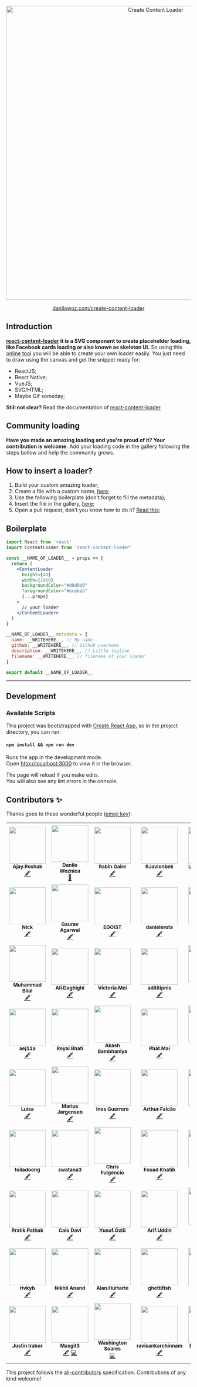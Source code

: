 <p align="center">
  <img width="800px" align="center" src="https://user-images.githubusercontent.com/4838076/72096118-78a8a400-3311-11ea-8b8d-c69ef232ffcc.png" title="Create Content Loader" />
</p>

<p align="center">
  <a href="https://danilowoz.github.io/create-content-loader/">danilowoz.com/create-content-loader</a>
</p>

## Introduction

**[react-content-loader](https://github.com/danilowoz/react-content-loader) it is a SVG component to create placeholder loading, like Facebook cards loading or also known as skeleton UI.** So using this [online tool](https://danilowoz.github.io/create-content-loader/) you will be able to create your own loader easily. You just need to draw using the canvas and get the snippet ready for:

- ReactJS;
- React Native;
- VueJS;
- SVG/HTML;
- Maybe Gif someday;

**Still not clear?**
Read the documentation of [react-content-loader](https://github.com/danilowoz/react-content-loader)

## Community loading

**Have you made an amazing loading and you're proud of it? Your contribution is welcome.** Add your loading code in the gallery following the steps bellow and help the community grows.

## How to insert a loader?

1. Build your custom amazing loader;
2. Create a file with a custom name, [here](https://github.com/danilowoz/create-content-loader/tree/master/src/Gallery/insertYourLoaderHere);
3. Use the following boilerplate (don't forget to fill the metadata);
4. Insert the file in the gallery, [here](https://github.com/danilowoz/create-content-loader/blob/master/src/Gallery/insertYourLoaderHere/index.js);
5. Open a pull request, don't you know how to do it? [Read this](https://help.github.com/pt/github/collaborating-with-issues-and-pull-requests/creating-a-pull-request);

## Boilerplate

```jsx
import React from 'react'
import ContentLoader from 'react-content-loader'

const __NAME_OF_LOADER__ = props => {
  return (
    <ContentLoader
      height={40}
      width={1060}
      backgroundColor="#d9d9d9"
      foregroundColor="#ecebeb"
      {...props}
    >
      // your loader
    </ContentLoader>
  )
}

__NAME_OF_LOADER__.metadata = {
  name: __WRITEHERE__, // My name
  github: __WRITEHERE__, // Github username
  description: __WRITEHERE__, // Little tagline
  filename: __WRITEHERE__, // filename of your loader
}

export default __NAME_OF_LOADER__
```

---

## Development

### Available Scripts

This project was bootstrapped with [Create React App](https://github.com/facebookincubator/create-react-app), so in the project directory, you can run:

#### `npm install && npm run dev`

Runs the app in the development mode.<br>
Open [http://localhost:3000](http://localhost:3000) to view it in the browser.

The page will reload if you make edits.<br>
You will also see any lint errors in the console.

## Contributors ✨

Thanks goes to these wonderful people ([emoji key](https://allcontributors.org/docs/en/emoji-key)):

<!-- ALL-CONTRIBUTORS-LIST:START - Do not remove or modify this section -->
<!-- prettier-ignore-start -->
<!-- markdownlint-disable -->
<table>
  <tr>
    <td align="center"><a href="https://twitter.com/poshakajay"><img src="https://avatars2.githubusercontent.com/u/7375457?v=4" width="100px;" alt=""/><br /><sub><b>Ajay Poshak</b></sub></a><br /><a href="#content-AjayPoshak" title="Content">🖋</a></td>
    <td align="center"><a href="http://danilowoz.com"><img src="https://avatars1.githubusercontent.com/u/4838076?v=4" width="100px;" alt=""/><br /><sub><b>Danilo Woznica</b></sub></a><br /><a href="#maintenance-danilowoz" title="Maintenance">🚧</a></td>
    <td align="center"><a href="http://rabingaire.com.np"><img src="https://avatars3.githubusercontent.com/u/17409675?v=4" width="100px;" alt=""/><br /><sub><b>Rabin Gaire</b></sub></a><br /><a href="#content-rabingaire" title="Content">🖋</a></td>
    <td align="center"><a href="https://github.com/RJavlonbek"><img src="https://avatars0.githubusercontent.com/u/33687903?v=4" width="100px;" alt=""/><br /><sub><b>RJavlonbek</b></sub></a><br /><a href="#content-RJavlonbek" title="Content">🖋</a></td>
    <td align="center"><a href="https://github.com/LucasPadovan"><img src="https://avatars0.githubusercontent.com/u/993291?v=4" width="100px;" alt=""/><br /><sub><b>Lucas Padovan</b></sub></a><br /><a href="#content-LucasPadovan" title="Content">🖋</a></td>
    <td align="center"><a href="https://cv.wiput.me"><img src="https://avatars3.githubusercontent.com/u/8299278?v=4" width="100px;" alt=""/><br /><sub><b>Wiput Pootong</b></sub></a><br /><a href="#content-wiput1999" title="Content">🖋</a></td>
    <td align="center"><a href="http://www.thomasknickman.com"><img src="https://avatars1.githubusercontent.com/u/2933988?v=4" width="100px;" alt=""/><br /><sub><b>Thomas Knickman</b></sub></a><br /><a href="#content-tknickman" title="Content">🖋</a></td>
  </tr>
  <tr>
    <td align="center"><a href="https://github.com/nicholascm"><img src="https://avatars2.githubusercontent.com/u/8185671?v=4" width="100px;" alt=""/><br /><sub><b>Nick</b></sub></a><br /><a href="#content-nicholascm" title="Content">🖋</a></td>
    <td align="center"><a href="https://github.com/gauravagarwal2704"><img src="https://avatars0.githubusercontent.com/u/5871983?v=4" width="100px;" alt=""/><br /><sub><b>Gaurav Agarwal</b></sub></a><br /><a href="#content-gauravagarwal2704" title="Content">🖋</a></td>
    <td align="center"><a href="https://patreon.com/egoist"><img src="https://avatars2.githubusercontent.com/u/8784712?v=4" width="100px;" alt=""/><br /><sub><b>EGOIST</b></sub></a><br /><a href="#content-egoist" title="Content">🖋</a></td>
    <td align="center"><a href="https://github.com/danielerota"><img src="https://avatars2.githubusercontent.com/u/50356649?v=4" width="100px;" alt=""/><br /><sub><b>danielerota</b></sub></a><br /><a href="#content-danielerota" title="Content">🖋</a></td>
    <td align="center"><a href="https://github.com/EslavaDev"><img src="https://avatars0.githubusercontent.com/u/31320429?v=4" width="100px;" alt=""/><br /><sub><b>EslavaDev</b></sub></a><br /><a href="#content-EslavaDev" title="Content">🖋</a></td>
    <td align="center"><a href="https://www.upwork.com/o/profiles/users/_~0159ba59f83310f587/"><img src="https://avatars0.githubusercontent.com/u/39671392?v=4" width="100px;" alt=""/><br /><sub><b>Ahsan Ullah</b></sub></a><br /><a href="#content-IamAhsanMani" title="Content">🖋</a></td>
    <td align="center"><a href="https://koneko096.github.io/"><img src="https://avatars3.githubusercontent.com/u/9217338?v=4" width="100px;" alt=""/><br /><sub><b>Afrizal Fikri</b></sub></a><br /><a href="#content-koneko096" title="Content">🖋</a></td>
  </tr>
  <tr>
    <td align="center"><a href="https://github.com/bilalbutt044"><img src="https://avatars3.githubusercontent.com/u/30072504?v=4" width="100px;" alt=""/><br /><sub><b>Muhammad Bilal</b></sub></a><br /><a href="#content-bilalbutt044" title="Content">🖋</a></td>
    <td align="center"><a href="https://github.com/alidaghighi"><img src="https://avatars3.githubusercontent.com/u/23290056?v=4" width="100px;" alt=""/><br /><sub><b>Ali Daghighi</b></sub></a><br /><a href="#content-alidaghighi" title="Content">🖋</a></td>
    <td align="center"><a href="https://www.youtube.com/victoriamei"><img src="https://avatars2.githubusercontent.com/u/28760234?v=4" width="100px;" alt=""/><br /><sub><b>Victoria Mei</b></sub></a><br /><a href="#content-vm930" title="Content">🖋</a></td>
    <td align="center"><a href="https://github.com/adititipnis"><img src="https://avatars0.githubusercontent.com/u/10024684?v=4" width="100px;" alt=""/><br /><sub><b>adititipnis</b></sub></a><br /><a href="#content-adititipnis" title="Content">🖋</a></td>
    <td align="center"><a href="https://github.com/pablomaribondo"><img src="https://avatars0.githubusercontent.com/u/29880916?v=4" width="100px;" alt=""/><br /><sub><b>Pablo Maribondo</b></sub></a><br /><a href="#content-pablomaribondo" title="Content">🖋</a></td>
    <td align="center"><a href="https://github.com/sbaraka"><img src="https://avatars2.githubusercontent.com/u/29280064?v=4" width="100px;" alt=""/><br /><sub><b>Sammy Baraka</b></sub></a><br /><a href="#content-sbaraka" title="Content">🖋</a></td>
    <td align="center"><a href="https://baptistefkt.github.io"><img src="https://avatars3.githubusercontent.com/u/18186452?v=4" width="100px;" alt=""/><br /><sub><b>Baptiste Firket</b></sub></a><br /><a href="#content-baptistefkt" title="Content">🖋</a></td>
  </tr>
  <tr>
    <td align="center"><a href="https://github.com/aej11a"><img src="https://avatars2.githubusercontent.com/u/10066422?v=4" width="100px;" alt=""/><br /><sub><b>aej11a</b></sub></a><br /><a href="#content-aej11a" title="Content">🖋</a></td>
    <td align="center"><a href="http://royalbhati.github.io/portfolio"><img src="https://avatars3.githubusercontent.com/u/11679543?v=4" width="100px;" alt=""/><br /><sub><b>Royal Bhati</b></sub></a><br /><a href="#content-royalbhati" title="Content">🖋</a></td>
    <td align="center"><a href="https://github.com/Akashnb"><img src="https://avatars3.githubusercontent.com/u/42564198?v=4" width="100px;" alt=""/><br /><sub><b>Akash Bambhaniya</b></sub></a><br /><a href="#content-Akashnb" title="Content">🖋</a></td>
    <td align="center"><a href="https://github.com/lPaths"><img src="https://avatars0.githubusercontent.com/u/22215743?v=4" width="100px;" alt=""/><br /><sub><b>Phát Mai</b></sub></a><br /><a href="#content-lPaths" title="Content">🖋</a></td>
    <td align="center"><a href="https://sgarcia30.github.io/portfolio/"><img src="https://avatars2.githubusercontent.com/u/31214561?v=4" width="100px;" alt=""/><br /><sub><b>Sarah Ann Garcia</b></sub></a><br /><a href="#content-sgarcia30" title="Content">🖋</a></td>
    <td align="center"><a href="http://www.fistondesign.com"><img src="https://avatars2.githubusercontent.com/u/46843540?v=4" width="100px;" alt=""/><br /><sub><b>BYIRINGIRO Emmanuel</b></sub></a><br /><a href="#content-emmbyiringiro" title="Content">🖋</a></td>
    <td align="center"><a href="https://github.com/clariokids"><img src="https://avatars1.githubusercontent.com/u/7637706?v=4" width="100px;" alt=""/><br /><sub><b>clariokids</b></sub></a><br /><a href="#content-clariokids" title="Content">🖋</a></td>
  </tr>
  <tr>
    <td align="center"><a href="http://luisabfs.github.io"><img src="https://avatars1.githubusercontent.com/u/21061462?v=4" width="100px;" alt=""/><br /><sub><b>Luísa</b></sub></a><br /><a href="#content-luisabfs" title="Content">🖋</a></td>
    <td align="center"><a href="https://github.com/marjorg"><img src="https://avatars2.githubusercontent.com/u/5442549?v=4" width="100px;" alt=""/><br /><sub><b>Marius Jørgensen</b></sub></a><br /><a href="#content-marjorg" title="Content">🖋</a></td>
    <td align="center"><a href="https://github.com/inesgs12"><img src="https://avatars2.githubusercontent.com/u/49120647?v=4" width="100px;" alt=""/><br /><sub><b>Ines Guerrero</b></sub></a><br /><a href="#content-inesgs12" title="Content">🖋</a></td>
    <td align="center"><a href="https://linkedin.com/in/arthufalcao/"><img src="https://avatars2.githubusercontent.com/u/22386383?v=4" width="100px;" alt=""/><br /><sub><b>Arthur Falcão</b></sub></a><br /><a href="#content-arthurfalcao" title="Content">🖋</a></td>
    <td align="center"><a href="https://www.webnow.site"><img src="https://avatars2.githubusercontent.com/u/33206445?v=4" width="100px;" alt=""/><br /><sub><b>Cristina Dias</b></sub></a><br /><a href="#content-crisgit" title="Content">🖋</a></td>
    <td align="center"><a href="https://github.com/Mr-sgreen"><img src="https://avatars1.githubusercontent.com/u/12498468?v=4" width="100px;" alt=""/><br /><sub><b>Mr-sgreen</b></sub></a><br /><a href="#content-Mr-sgreen" title="Content">🖋</a></td>
    <td align="center"><a href="https://github.com/asehdev"><img src="https://avatars2.githubusercontent.com/u/50873266?v=4" width="100px;" alt=""/><br /><sub><b>asehdev</b></sub></a><br /><a href="#content-asehdev" title="Content">🖋</a></td>
  </tr>
  <tr>
    <td align="center"><a href="https://github.com/toiladoong"><img src="https://avatars0.githubusercontent.com/u/26488763?v=4" width="100px;" alt=""/><br /><sub><b>toiladoong</b></sub></a><br /><a href="#content-toiladoong" title="Content">🖋</a></td>
    <td align="center"><a href="https://github.com/swatana3"><img src="https://avatars3.githubusercontent.com/u/8205632?v=4" width="100px;" alt=""/><br /><sub><b>swatana3</b></sub></a><br /><a href="#content-swatana3" title="Content">🖋</a></td>
    <td align="center"><a href="http://fulgenc.io"><img src="https://avatars0.githubusercontent.com/u/13307636?v=4" width="100px;" alt=""/><br /><sub><b>Chris Fulgencio</b></sub></a><br /><a href="#content-fulgencc" title="Content">🖋</a></td>
    <td align="center"><a href="http://Fouadkhatib.de"><img src="https://avatars0.githubusercontent.com/u/42405091?v=4" width="100px;" alt=""/><br /><sub><b>Fouad Khatib</b></sub></a><br /><a href="#content-Fouadktb" title="Content">🖋</a></td>
    <td align="center"><a href="https://github.com/bilal-ahmed-dev"><img src="https://avatars1.githubusercontent.com/u/12461946?v=4" width="100px;" alt=""/><br /><sub><b>Bilal Ahmed</b></sub></a><br /><a href="#content-bilal-ahmed-dev" title="Content">🖋</a></td>
    <td align="center"><a href="http://pushp1997.github.io"><img src="https://avatars3.githubusercontent.com/u/19623154?v=4" width="100px;" alt=""/><br /><sub><b>Pushp Vashisht</b></sub></a><br /><a href="#content-pushp1997" title="Content">🖋</a></td>
    <td align="center"><a href="https://github.com/sridhareaswaran"><img src="https://avatars3.githubusercontent.com/u/9800626?v=4" width="100px;" alt=""/><br /><sub><b>Sridhar Easwaran</b></sub></a><br /><a href="#content-sridhareaswaran" title="Content">🖋</a></td>
  </tr>
  <tr>
    <td align="center"><a href="https://github.com/PathakPratik"><img src="https://avatars2.githubusercontent.com/u/17859354?v=4" width="100px;" alt=""/><br /><sub><b>Pratik Pathak</b></sub></a><br /><a href="#content-PathakPratik" title="Content">🖋</a></td>
    <td align="center"><a href="https://github.com/caio-davi"><img src="https://avatars3.githubusercontent.com/u/54697155?s=460&v=4" width="100px;" alt=""/><br /><sub><b>Caio Davi</b></sub></a><br /><a href="#content-caio-davi" title="Content">🖋</a></td>
    <td align="center"><a href="http://cleo.one"><img src="https://avatars0.githubusercontent.com/u/2522722?v=4" width="100px;" alt=""/><br /><sub><b>Yusuf Özlü</b></sub></a><br /><a href="#content-ozluy" title="Content">🖋</a></td>
    <td align="center"><a href="https://github.com/Arif-un"><img src="https://avatars2.githubusercontent.com/u/19432983?v=4" width="100px;" alt=""/><br /><sub><b>Arif Uddin</b></sub></a><br /><a href="#content-Arif-un" title="Content">🖋</a></td>
    <td align="center"><a href="https://github.com/surepeps"><img src="https://avatars0.githubusercontent.com/u/31157177?v=4" width="100px;" alt=""/><br /><sub><b>Hassan Tijani.A</b></sub></a><br /><a href="#content-surepeps" title="Content">🖋</a></td>
    <td align="center"><a href="https://github.com/anpel"><img src="https://avatars2.githubusercontent.com/u/16278404?v=4" width="100px;" alt=""/><br /><sub><b>Andreas Pelekoudas</b></sub></a><br /><a href="https://github.com/danilowoz/create-content-loader/commits?author=anpel" title="Code">💻</a></td>
    <td align="center"><a href="https://github.com/pranaybinju"><img src="https://avatars2.githubusercontent.com/u/24493084?v=4" width="100px;" alt=""/><br /><sub><b>Pranay Binju</b></sub></a><br /><a href="#content-pranaybinju" title="Content">🖋</a></td>
  </tr>
  <tr>
    <td align="center"><a href="https://github.com/RivkyBleier"><img src="https://avatars1.githubusercontent.com/u/59883988?v=4" width="100px;" alt=""/><br /><sub><b>rivkyb</b></sub></a><br /><a href="#content-RivkyBleier" title="Content">🖋</a></td>
    <td align="center"><a href="https://linkedin.com/in/nikhil-anand"><img src="https://avatars2.githubusercontent.com/u/36640498?v=4" width="100px;" alt=""/><br /><sub><b>Nikhil Anand</b></sub></a><br /><a href="#content-anandnkhl" title="Content">🖋</a></td>
    <td align="center"><a href="https://alanhurtarte.com"><img src="https://avatars1.githubusercontent.com/u/12109719?v=4" width="100px;" alt=""/><br /><sub><b>Alan Hurtarte</b></sub></a><br /><a href="#content-kenny08gt" title="Content">🖋</a></td>
    <td align="center"><a href="https://github.com/ghettifish"><img src="https://avatars1.githubusercontent.com/u/23620578?v=4" width="100px;" alt=""/><br /><sub><b>ghettifish</b></sub></a><br /><a href="#content-ghettifish" title="Content">🖋</a></td>
    <td align="center"><a href="https://github.com/dao-phuong"><img src="https://avatars0.githubusercontent.com/u/26901361?v=4" width="100px;" alt=""/><br /><sub><b>duyphuong</b></sub></a><br /><a href="#content-dao-phuong" title="Content">🖋</a></td>
    <td align="center"><a href="https://github.com/coktopus"><img src="https://avatars3.githubusercontent.com/u/63889078?v=4" width="100px;" alt=""/><br /><sub><b>coktopus</b></sub></a><br /><a href="#content-coktopus" title="Content">🖋</a></td>
    <td align="center"><a href="https://github.com/rene-ph"><img src="https://avatars1.githubusercontent.com/u/3522527?v=4" width="100px;" alt=""/><br /><sub><b>Rene Hinojosa</b></sub></a><br /><a href="#content-rene-ph" title="Content">🖋</a></td>
  </tr>
  <tr>
    <td align="center"><a href="http://justinirabor.com"><img src="https://avatars1.githubusercontent.com/u/13500685?v=4" width="100px;" alt=""/><br /><sub><b>Justin Irabor</b></sub></a><br /><a href="#content-vunderkind" title="Content">🖋</a></td>
    <td align="center"><a href="https://github.com/Maxgit3"><img src="https://avatars3.githubusercontent.com/u/52330733?v=4" width="100px;" alt=""/><br /><sub><b>Maxgit3</b></sub></a><br /><a href="#content-Maxgit3" title="Content">🖋</a> <a href="https://github.com/danilowoz/create-content-loader/commits?author=Maxgit3" title="Code">💻</a></td>
    <td align="center"><a href="https://thewashington.dev"><img src="https://avatars3.githubusercontent.com/u/5726140?v=4" width="100px;" alt=""/><br /><sub><b>Washington Soares</b></sub></a><br /><a href="https://github.com/danilowoz/create-content-loader/commits?author=washingtonsoares" title="Code">💻</a></td>
    <td align="center"><a href="https://github.com/ravisankarchinnam"><img src="https://avatars3.githubusercontent.com/u/22351907?v=4" width="100px;" alt=""/><br /><sub><b>ravisankarchinnam</b></sub></a><br /><a href="#content-ravisankarchinnam" title="Content">🖋</a></td>
    <td align="center"><a href="https://github.com/emrakc"><img src="https://avatars1.githubusercontent.com/u/19970170?v=4" width="100px;" alt=""/><br /><sub><b>Emrah Akçelik</b></sub></a><br /><a href="#content-emrakc" title="Content">🖋</a></td>
  </tr>
</table>

<!-- markdownlint-enable -->
<!-- prettier-ignore-end -->
<!-- ALL-CONTRIBUTORS-LIST:END -->

This project follows the [all-contributors](https://github.com/all-contributors/all-contributors) specification. Contributions of any kind welcome!
